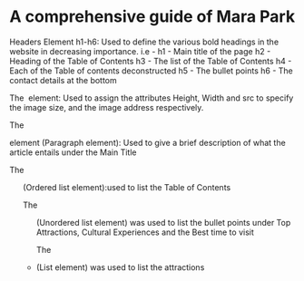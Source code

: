 # A comprehensive guide of Mara Park
Headers Element h1-h6: Used to define the various bold headings in the website in decreasing importance.
i.e -   h1 - Main title of the page
        h2 - Heading of the Table of Contents
        h3 - The list of the Table of Contents
        h4 - Each of the Table of contents deconstructed
        h5 - The bullet points
        h6 - The contact details at the bottom

The <img> element: Used to assign the attributes Height, Width and src to specify the image size, and the image address respectively.

The <p> element (Paragraph element): Used to give a brief description of what the article entails under the Main Title

The <ol> (Ordered list element):used to list the Table of Contents

The <ul> (Unordered list element) was used to list the bullet points under Top Attractions, Cultural Experiences and the Best time to visit

The <li> (List element) was used to list the attractions